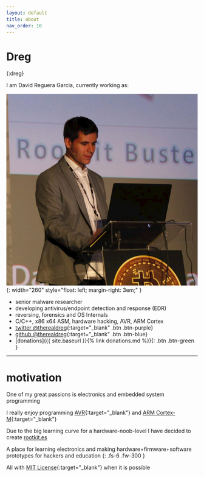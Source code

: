 ```yaml
---
layout: default
title: about
nav_order: 10
---
```


# Dreg
{:dreg}

I am David Reguera Garcia, currently working as:

![logo](/assets/images/dreg.png){: width="260" style="float: left; margin-right: 3em;" }

- senior malware researcher
- developing antivirus/endpoint detection and response (EDR)
- reversing, forensics and OS Internals
- C/C++, x86 x64 ASM, hardware hacking, AVR, ARM Cortex
- [twitter @therealdreg](https://twitter.com/therealdreg){:target="_blank" .btn .btn-purple}
- [github @therealdreg](https://github.com/therealdreg){:target="_blank" .btn .btn-blue}
- [donations]({{ site.baseurl }}{% link donations.md %}){: .btn .btn-green }

---

# motivation

One of my great passions is electronics and embedded system programming

I really enjoy programming [AVR](https://en.wikipedia.org/wiki/AVR_microcontrollers){:target="_blank"} and [ARM Cortex-M](https://en.wikipedia.org/wiki/ARM_Cortex-M){:target="_blank"}

Due to the big learning curve for a hardware-noob-level I have decided to create [rootkit.es](https://www.rootkit.es)

A place for learning electronics and making hardware+firmware+software prototypes for hackers and education
{: .fs-6 .fw-300 }

All with  [MIT License](https://en.wikipedia.org/wiki/MIT_License){:target="_blank"} when it is possible




